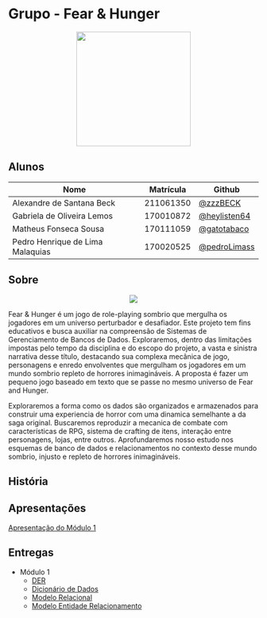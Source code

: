 # Grupo - Fear & Hunger

<div align="center"><img src= "https://i.imgur.com/dTIta6r.png" height="230" width="auto"/></div>

## Alunos

| Nome                             | Matrícula | Github                                         |
| -------------------------------- | --------- | ---------------------------------------------- |
| Alexandre de Santana Beck        | 211061350 | [@zzzBECK](https://github.com/zzzBECK)         |
| Gabriela de Oliveira Lemos       | 170010872 | [@heylisten64](https://github.com/heylisten64) |
| Matheus Fonseca Sousa            | 170111059 | [@gatotabaco](https://github.com/gatotabaco)   |
| Pedro Henrique de Lima Malaquias | 170020525 | [@pedroLimass](https://github.com/pedroLimass) |

## Sobre

<div align="center"><img src= "https://i.imgur.com/BHClFC4.png" height="" width="auto"/></div>

Fear & Hunger é um jogo de role-playing sombrio que mergulha os jogadores em um universo perturbador e desafiador. Este projeto tem fins educativos e busca auxiliar na compreensão de Sistemas de Gerenciamento de Bancos de Dados. Exploraremos, dentro das limitações impostas pelo tempo da disciplina e do escopo do projeto, a vasta e sinistra narrativa desse título, destacando sua complexa mecânica de jogo, personagens e enredo envolventes que mergulham os jogadores em um mundo sombrio repleto de horrores inimagináveis. A proposta é fazer um pequeno jogo baseado em texto que se passe no mesmo universo de Fear and Hunger.

Exploraremos a forma como os dados são organizados e armazenados para construir uma experiencia de horror com uma dinamica semelhante a da saga original. Buscaremos reproduzir a mecanica de combate com características de RPG, sistema de crafting de itens, interação entre personagens, lojas, entre outros. Aprofundaremos nosso estudo nos esquemas de banco de dados e relacionamentos no contexto desse mundo sombrio, injusto e repleto de horrores inimagináveis.

## História

## Apresentações

[Apresentação do Módulo 1](#) <br>

## Entregas

- Módulo 1
  - [DER](https://sbd1.github.io/2023.2_Fear_and_Hunger/#/./modulo_01/der)
  - [Dicionário de Dados](https://sbd1.github.io/2023.2_Fear_and_Hunger/#/./modulo_01/dicionarioDeDados)
  - [Modelo Relacional](https://sbd1.github.io/2023.2_Fear_and_Hunger/#/./modulo_01/modeloRelacional)
  - [Modelo Entidade Relacionamento](https://sbd1.github.io/2023.2_Fear_and_Hunger/#/./modulo_01/modeloEntidadeRelacionamento)
